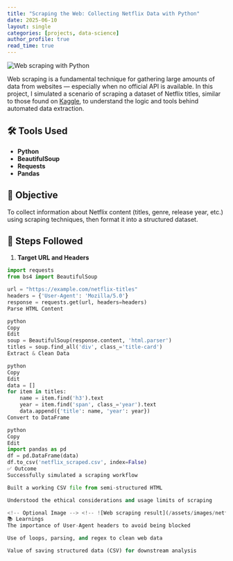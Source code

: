 ```yaml
---
title: "Scraping the Web: Collecting Netflix Data with Python"
date: 2025-06-10
layout: single
categories: [projects, data-science]
author_profile: true
read_time: true
---
```

![Web scraping with Python](/assets/images/webscraping.jpeg)

Web scraping is a fundamental technique for gathering large amounts of data from websites — especially when no official API is available. In this project, I simulated a scenario of scraping a dataset of Netflix titles, similar to those found on [Kaggle](https://www.kaggle.com/), to understand the logic and tools behind automated data extraction.

## 🛠️ Tools Used

- **Python**
- **BeautifulSoup**
- **Requests**
- **Pandas**

## 🧩 Objective

To collect information about Netflix content (titles, genre, release year, etc.) using scraping techniques, then format it into a structured dataset.

## 🔎 Steps Followed

1. **Target URL and Headers**
```python
import requests
from bs4 import BeautifulSoup

url = "https://example.com/netflix-titles"
headers = {'User-Agent': 'Mozilla/5.0'}
response = requests.get(url, headers=headers)
Parse HTML Content

python
Copy
Edit
soup = BeautifulSoup(response.content, 'html.parser')
titles = soup.find_all('div', class_='title-card')
Extract & Clean Data

python
Copy
Edit
data = []
for item in titles:
    name = item.find('h3').text
    year = item.find('span', class_='year').text
    data.append({'title': name, 'year': year})
Convert to DataFrame

python
Copy
Edit
import pandas as pd
df = pd.DataFrame(data)
df.to_csv('netflix_scraped.csv', index=False)
✅ Outcome
Successfully simulated a scraping workflow

Built a working CSV file from semi-structured HTML

Understood the ethical considerations and usage limits of scraping

<!-- Optional Image --> <!-- ![Web scraping result](/assets/images/netflix-scrape-preview.png) -->
📚 Learnings
The importance of User-Agent headers to avoid being blocked

Use of loops, parsing, and regex to clean web data

Value of saving structured data (CSV) for downstream analysis
